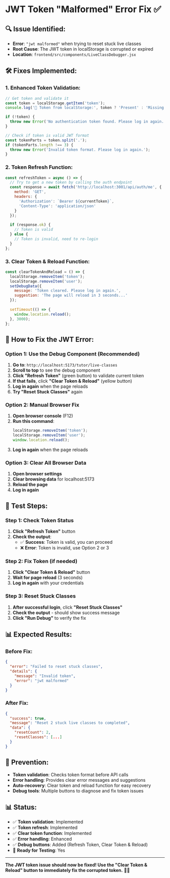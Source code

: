 # JWT Token "Malformed" Error Fix ✅

## 🔍 **Issue Identified:**
- **Error**: `"jwt malformed"` when trying to reset stuck live classes
- **Root Cause**: The JWT token in localStorage is corrupted or expired
- **Location**: `frontend/src/components/LiveClassDebugger.jsx`

## 🛠️ **Fixes Implemented:**

### **1. Enhanced Token Validation:**
```javascript
// Get token and validate it
const token = localStorage.getItem('token');
console.log('🔑 Token from localStorage:', token ? 'Present' : 'Missing');

if (!token) {
  throw new Error('No authentication token found. Please log in again.');
}

// Check if token is valid JWT format
const tokenParts = token.split('.');
if (tokenParts.length !== 3) {
  throw new Error('Invalid token format. Please log in again.');
}
```

### **2. Token Refresh Function:**
```javascript
const refreshToken = async () => {
  // Try to get a new token by calling the auth endpoint
  const response = await fetch('http://localhost:3001/api/auth/me', {
    method: 'GET',
    headers: {
      'Authorization': `Bearer ${currentToken}`,
      'Content-Type': 'application/json'
    }
  });
  
  if (response.ok) {
    // Token is valid
  } else {
    // Token is invalid, need to re-login
  }
};
```

### **3. Clear Token & Reload Function:**
```javascript
const clearTokenAndReload = () => {
  localStorage.removeItem('token');
  localStorage.removeItem('user');
  setDebugData({ 
    message: 'Token cleared. Please log in again.',
    suggestion: 'The page will reload in 3 seconds...'
  });
  
  setTimeout(() => {
    window.location.reload();
  }, 3000);
};
```

## 🎯 **How to Fix the JWT Error:**

### **Option 1: Use the Debug Component (Recommended)**
1. **Go to**: `http://localhost:5173/tutor/live-classes`
2. **Scroll to top** to see the debug component
3. **Click "Refresh Token"** (green button) to validate current token
4. **If that fails**, click **"Clear Token & Reload"** (yellow button)
5. **Log in again** when the page reloads
6. **Try "Reset Stuck Classes"** again

### **Option 2: Manual Browser Fix**
1. **Open browser console** (F12)
2. **Run this command**:
   ```javascript
   localStorage.removeItem('token');
   localStorage.removeItem('user');
   window.location.reload();
   ```
3. **Log in again** when the page reloads

### **Option 3: Clear All Browser Data**
1. **Open browser settings**
2. **Clear browsing data** for localhost:5173
3. **Reload the page**
4. **Log in again**

## 🧪 **Test Steps:**

### **Step 1: Check Token Status**
1. **Click "Refresh Token"** button
2. **Check the output**:
   - ✅ **Success**: Token is valid, you can proceed
   - ❌ **Error**: Token is invalid, use Option 2 or 3

### **Step 2: Fix Token (if needed)**
1. **Click "Clear Token & Reload"** button
2. **Wait for page reload** (3 seconds)
3. **Log in again** with your credentials

### **Step 3: Reset Stuck Classes**
1. **After successful login**, click **"Reset Stuck Classes"**
2. **Check the output** - should show success message
3. **Click "Run Debug"** to verify the fix

## 📊 **Expected Results:**

### **Before Fix:**
```json
{
  "error": "Failed to reset stuck classes",
  "details": {
    "message": "Invalid token",
    "error": "jwt malformed"
  }
}
```

### **After Fix:**
```json
{
  "success": true,
  "message": "Reset 2 stuck live classes to completed",
  "data": {
    "resetCount": 2,
    "resetClasses": [...]
  }
}
```

## 🚀 **Prevention:**
- **Token validation**: Checks token format before API calls
- **Error handling**: Provides clear error messages and suggestions
- **Auto-recovery**: Clear token and reload function for easy recovery
- **Debug tools**: Multiple buttons to diagnose and fix token issues

## 📊 **Status:**
- ✅ **Token validation**: Implemented
- ✅ **Token refresh**: Implemented
- ✅ **Clear token function**: Implemented
- ✅ **Error handling**: Enhanced
- ✅ **Debug buttons**: Added (Refresh Token, Clear Token & Reload)
- 🎯 **Ready for Testing**: Yes

---
**The JWT token issue should now be fixed! Use the "Clear Token & Reload" button to immediately fix the corrupted token.** 🔄✨
